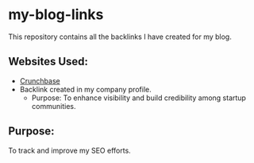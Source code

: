 # my-blog-links
This repository contains all the backlinks I have created for my blog.

## Websites Used:
- [Crunchbase](https://crunchbase.com)
-  Backlink created in my company profile.
   - Purpose: To enhance visibility and build credibility among startup communities.
## Purpose:
To track and improve my SEO efforts.
